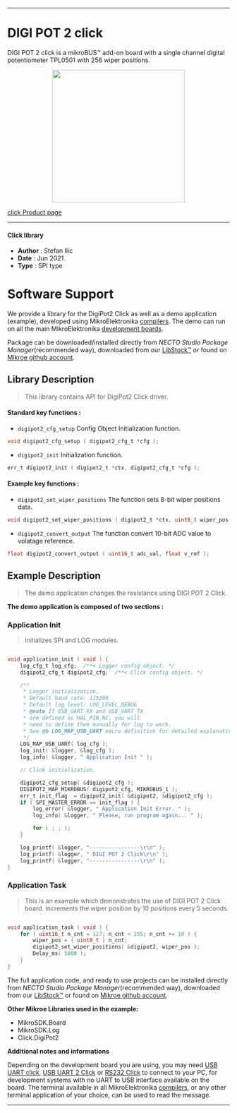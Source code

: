 
---
# DIGI POT 2 click

DIGI POT 2 click is a mikroBUS™ add-on board with a single channel digital potentiometer TPL0501 with 256 wiper positions.

<p align="center">
  <img src="https://download.mikroe.com/images/click_for_ide/digipot_2_click.png" height=300px>
</p>

[click Product page](https://www.mikroe.com/digipot-2-click)

---


#### Click library

- **Author**        : Stefan Ilic
- **Date**          : Jun 2021.
- **Type**          : SPI type


# Software Support

We provide a library for the DigiPot2 Click
as well as a demo application (example), developed using MikroElektronika
[compilers](https://www.mikroe.com/necto-studio).
The demo can run on all the main MikroElektronika [development boards](https://www.mikroe.com/development-boards).

Package can be downloaded/installed directly from *NECTO Studio Package Manager*(recommended way), downloaded from our [LibStock&trade;](https://libstock.mikroe.com) or found on [Mikroe github account](https://github.com/MikroElektronika/mikrosdk_click_v2/tree/master/clicks).

## Library Description

> This library contains API for DigiPot2 Click driver.

#### Standard key functions :

- `digipot2_cfg_setup` Config Object Initialization function.
```c
void digipot2_cfg_setup ( digipot2_cfg_t *cfg );
```

- `digipot2_init` Initialization function.
```c
err_t digipot2_init ( digipot2_t *ctx, digipot2_cfg_t *cfg );
```

#### Example key functions :

- `digipot2_set_wiper_positions` The function sets 8-bit wiper positions data.
```c
void digipot2_set_wiper_positions ( digipot2_t *ctx, uint8_t wiper_pos );
```

- `digipot2_convert_output` The function convert 10-bit ADC value to volatage reference.
```c
float digipot2_convert_output ( uint16_t adc_val, float v_ref );
```

## Example Description

> The demo application changes the resistance using DIGI POT 2 Click.

**The demo application is composed of two sections :**

### Application Init

> Initializes SPI and LOG modules.

```c

void application_init ( void ) {
    log_cfg_t log_cfg;  /**< Logger config object. */
    digipot2_cfg_t digipot2_cfg;  /**< Click config object. */

    /** 
     * Logger initialization.
     * Default baud rate: 115200
     * Default log level: LOG_LEVEL_DEBUG
     * @note If USB_UART_RX and USB_UART_TX 
     * are defined as HAL_PIN_NC, you will 
     * need to define them manually for log to work. 
     * See @b LOG_MAP_USB_UART macro definition for detailed explanation.
     */
    LOG_MAP_USB_UART( log_cfg );
    log_init( &logger, &log_cfg );
    log_info( &logger, " Application Init " );

    // Click initialization.

    digipot2_cfg_setup( &digipot2_cfg );
    DIGIPOT2_MAP_MIKROBUS( digipot2_cfg, MIKROBUS_1 );
    err_t init_flag  = digipot2_init( &digipot2, &digipot2_cfg );
    if ( SPI_MASTER_ERROR == init_flag ) {
        log_error( &logger, " Application Init Error. " );
        log_info( &logger, " Please, run program again... " );

        for ( ; ; );
    }

    log_printf( &logger, "----------------\r\n" );
    log_printf( &logger, " DIGI POT 2 Click\r\n" );
    log_printf( &logger, "----------------\r\n" );
}

```

### Application Task

> This is an example which demonstrates the use of DIGI POT 2 Click board. Increments the wiper position by 10 positions every 5 seconds.

```c

void application_task ( void ) {
    for ( uint16_t n_cnt = 127; n_cnt < 255; n_cnt += 10 ) {
        wiper_pos = ( uint8_t ) n_cnt;
        digipot2_set_wiper_positions( &digipot2, wiper_pos );
        Delay_ms( 5000 );
    }
}

```


The full application code, and ready to use projects can be installed directly from *NECTO Studio Package Manager*(recommended way), downloaded from our [LibStock&trade;](https://libstock.mikroe.com) or found on [Mikroe github account](https://github.com/MikroElektronika/mikrosdk_click_v2/tree/master/clicks).

**Other Mikroe Libraries used in the example:**

- MikroSDK.Board
- MikroSDK.Log
- Click.DigiPot2

**Additional notes and informations**

Depending on the development board you are using, you may need
[USB UART click](http://shop.mikroe.com/usb-uart-click),
[USB UART 2 Click](http://shop.mikroe.com/usb-uart-2-click) or
[RS232 Click](http://shop.mikroe.com/rs232-click) to connect to your PC, for
development systems with no UART to USB interface available on the board. The
terminal available in all MikroElektronika
[compilers](http://shop.mikroe.com/compilers), or any other terminal application
of your choice, can be used to read the message.

---
